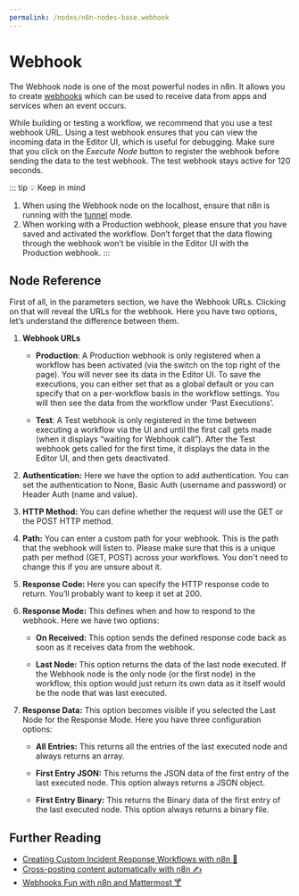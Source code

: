 ```yaml
---
permalink: /nodes/n8n-nodes-base.webhook
---
```


# Webhook

The Webhook node is one of the most powerful nodes in n8n. It allows you to create [webhooks](https://en.wikipedia.org/wiki/Webhook) which can be used to receive data from apps and services when an event occurs.

While building or testing a workflow, we recommend that you use a test webhook URL. Using a test webhook ensures that you can view the incoming data in the Editor UI, which is useful for debugging. Make sure that you click on the *Execute Node* button to register the webhook before sending the data to the test webhook. The test webhook stays active for 120 seconds.

::: tip 💡 Keep in mind
1. When using the Webhook node on the localhost, ensure that n8n is running with the [tunnel](../../../../getting-started/quickstart.md#start-with-tunnel) mode.
2. When working with a Production webhook, please ensure that you have saved and activated the workflow. Don’t forget that the data flowing through the webhook won’t be visible in the Editor UI with the Production webhook.
:::


## Node Reference

First of all, in the parameters section, we have the Webhook URLs. Clicking on that will reveal the URLs for the webhook. Here you have two options, let’s understand the difference between them.

1. **Webhook URLs**
    - **Production**: A Production webhook is only registered when a workflow has been activated (via the switch on the top right of the page). You will never see its data in the Editor UI. To save the executions, you can either set that as a global default or you can specify that on a per-workflow basis in the workflow settings. You will then see the data from the workflow under ‘Past Executions’.

    - **Test**: A Test webhook is only registered in the time between executing a workflow via the UI and until the first call gets made (when it displays “waiting for Webhook call”). After the Test webhook gets called for the first time, it displays the data in the Editor UI, and then gets deactivated.

2. **Authentication:** Here we have the option to add authentication. You can set the authentication to None, Basic Auth (username and password) or Header Auth (name and value).

3. **HTTP Method:** You can define whether the request will use the GET or the POST HTTP method.

4. **Path:** You can enter a custom path for your webhook. This is the path that the webhook will listen to. Please make sure that this is a unique path per method (GET, POST) across your workflows. You don't need to change this if you are unsure about it.

5. **Response Code:** Here you can specify the HTTP response code to return. You’ll probably want to keep it set at 200.

6. **Response Mode:** This defines when and how to respond to the webhook. Here we have two options:
    
    - **On Received:** This option sends the defined response code back as soon as it receives data from the webhook.

    - **Last Node:** This option returns the data of the last node executed. If the Webhook node is the only node (or the first node) in the workflow, this option would just return its own data as it itself would be the node that was last executed.

7. **Response Data:** This option becomes visible if you selected the Last Node for the Response Mode. Here you have three configuration options:

    - **All Entries:** This returns all the entries of the last executed node and always returns an array.

    - **First Entry JSON:** This returns the JSON data of the first entry of the last executed node. This option always returns a JSON object.

    - **First Entry Binary:** This returns the Binary data of the first entry of the last executed node. This option always returns a binary file.


## Further Reading

- [Creating Custom Incident Response Workflows with n8n 🚨](https://medium.com/n8n-io/creating-custom-incident-response-workflows-with-n8n-9baef0bbedb9)
- [Cross-posting content automatically with n8n ✍️](https://medium.com/n8n-io/automating-cross-posting-blog-posts-using-n8n-%EF%B8%8F-af2a89601810)
- [Webhooks Fun with n8n and Mattermost 🍸](https://medium.com/n8n-io/webhooks-fun-with-n8n-and-mattermost-4ebf7e2b4d2a)
